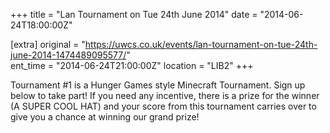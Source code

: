 +++
title = "Lan Tournament on Tue 24th June 2014"
date = "2014-06-24T18:00:00Z"

[extra]
original = "https://uwcs.co.uk/events/lan-tournament-on-tue-24th-june-2014-1474489095577/"    
ent_time = "2014-06-24T21:00:00Z"
location = "LIB2"
+++

Tournament \#1 is a Hunger Games style Minecraft Tournament. Sign up below to take part\! If you need any incentive, there is a prize for the winner (A SUPER COOL HAT) and your score from this tournament carries over to give you a chance at winning our grand prize\!

